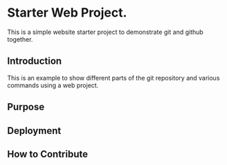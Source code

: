 # Starter Web Project.

This is a simple website starter project to demonstrate git and github together. 

## Introduction

This is an example to show different parts of the git repository and various commands using a web project. 

## Purpose

## Deployment

## How to Contribute